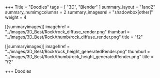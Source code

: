 +++
Title = "Doodles"
tags = [ "3D", "Blender" ]
summary_layout = "1and2"
summary_numimgcolumns = 2
summary_imagesrel = "shadowbox[other]"
weight = 4

[[summaryimages]]
imagehref = "../images/3D_Best/Rock/rock_diffuse_render.png"
thumburl = "../images/3D_Best/Rock/thumb/rock_diffuse_render.png"
title = "f2"

[[summaryimages]]
imagehref = "../images/3D_Best/Rock/rock_height_generatedRender.png"
thumburl = "../images/3D_Best/Rock/thumb/rock_height_generatedRender.png"
title = "f2"

+++
Doodles
